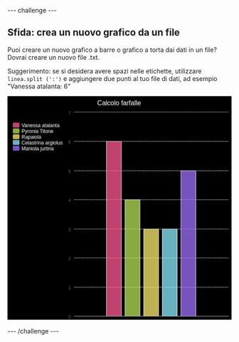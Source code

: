 --- challenge ---

## Sfida: crea un nuovo grafico da un file

Puoi creare un nuovo grafico a barre o grafico a torta dai dati in un file? Dovrai creare un nuovo file .txt.

Suggerimento: se si desidera avere spazi nelle etichette, utilizzare `linea.split (':')` e aggiungere due punti al tuo file di dati, ad esempio "Vanessa atalanta: 6"

![screenshot](images/pets-butterflies.png)

--- /challenge ---